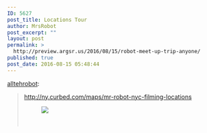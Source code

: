 ```yaml
---
ID: 5627
post_title: Locations Tour
author: MrsRobot
post_excerpt: ""
layout: post
permalink: >
  http://preview.argsr.us/2016/08/15/robot-meet-up-trip-anyone/
published: true
post_date: 2016-08-15 05:48:44
---
```

<a class="tumblr_blog" href="http://alltehrobot.tumblr.com/post/148654599842">alltehrobot</a>:
<blockquote><a href="http://ny.curbed.com/maps/mr-robot-nyc-filming-locations">http://ny.curbed.com/maps/mr-robot-nyc-filming-locations</a>

<figure class="tmblr-full"><img src="http://67.media.tumblr.com/39f919f0bec8ced8cc110633db60c4f7/tumblr_inline_oblucdd47m1rg4oiy_540.png" /></figure>&nbsp;</blockquote>